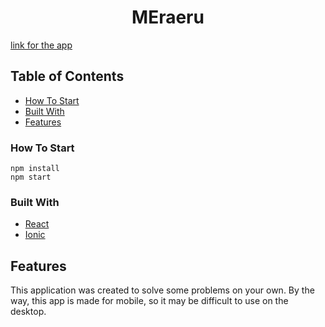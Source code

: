 <!-- Please update value in the {}  -->

<h1 align="center">MEraeru</h1>
<a href='https://meraeru.f-maple.com/home'>link for the app</a>

<!-- TABLE OF CONTENTS -->

## Table of Contents

- [How To Start](#how-to-start)
- [Built With](#built-with)
- [Features](#features)

### How To Start

```
npm install
npm start
```

### Built With

<!-- This section should list any major frameworks that you built your project using. Here are a few examples.-->

- [React](https://reactjs.org/)
- [Ionic](https://ionicframework.com/)

## Features

<!-- List the features of your application or follow the template. Don't share the figma file here :) -->

This application was created to solve some problems on your own.
By the way, this app is made for mobile, so it may be difficult to use on the desktop.
